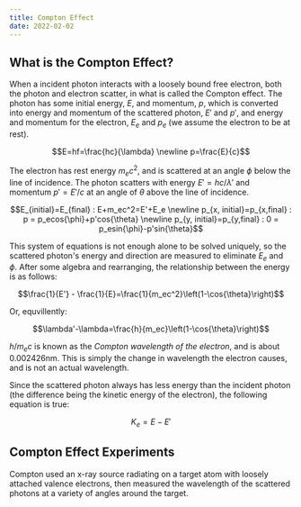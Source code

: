 ```yaml
---
title: Compton Effect
date: 2022-02-02
---
```


## What is the Compton Effect?

When a incident photon interacts with a loosely bound free electron, both the photon and electron scatter, in what is called the Compton effect. The photon has some initial energy, $E$, and momentum, $p$, which is converted into energy and momentum of the scattered photon, $E'$ and $p'$, and energy and momentum for the electron, $E_e$ and $p_e$ (we assume the electron to be at rest).

$$E=hf=\frac{hc}{\lambda} \newline p=\frac{E}{c}$$

The electron has rest energy $m_ec^2$, and is scattered at an angle $\phi$ below the line of incidence. The photon scatters with energy $E'=hc/\lambda'$ and momentum $p'=E'/c$ at an angle of $\theta$ above the line of incidence.

$$E_{initial}=E_{final} : E+m_ec^2=E'+E_e \newline p_{x, initial}=p_{x,final} : p = p_ecos{\phi}+p'cos{\theta} \newline p_{y, initial}=p_{y,final} : 0 = p_esin{\phi}-p'sin{\theta}$$

This system of equations is not enough alone to be solved uniquely, so the scattered photon's energy and direction are measured to eliminate $E_e$ and $\phi$. After some algebra and rearranging, the relationship between the energy is as follows:

$$\frac{1}{E'} - \frac{1}{E}=\frac{1}{m_ec^2}\left(1-\cos{\theta}\right)$$

Or, equvillently:

$$\lambda'-\lambda=\frac{h}{m_ec}\left(1-\cos{\theta}\right)$$

$h/m_ec$ is known as the *Compton wavelength of the electron*, and is about $0.002426$nm. This is simply the change in wavelength the electron causes, and is not an actual wavelength.

Since the scattered photon always has less energy than the incident photon (the difference being the kinetic energy of the electron), the following equation is true:

$$K_e=E-E'$$

## Compton Effect Experiments

Compton used an x-ray source radiating on a target atom with loosely attached valence electrons, then measured the wavelength of the scattered photons at a variety of angles around the target.